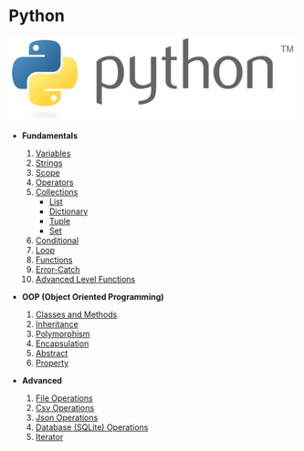 # Python

<div style="text-align:center"><img src="../images/python.png" /></div>

* **Fundamentals**
    1. [Variables](./fundamentals/1.0.variables_data_type.py)
    2. [Strings](./fundamentals/1.1.strings.py)
    3. [Scope](./fundamentals/1.2.scope.py)
    4. [Operators](./fundamentals/1.3.operators.py)
    5. [Collections](./fundamentals/2.0.collections.py)
        * [List](./fundamentals/2.1.list.py)
        * [Dictionary](./fundamentals/2.2.dictionary.py)
        * [Tuple](./fundamentals/2.3.tuple.py)
        * [Set](./fundamentals/2.4.set.py)
    6. [Conditional](./fundamentals/3.0.conditional_statements.py)
    7. [Loop](./fundamentals/4.0.loops.py)
    8. [Functions](./fundamentals/5.0.functions.py)
    9. [Error-Catch](./fundamentals/6.0.error_catch.py)
    10. [Advanced Level Functions](./fundamentals/7.0.advanced_level_functions.py)

* **OOP (Object Oriented Programming)**
    1. [Classes and Methods](./oop/1.0.class_methods.py)
    2. [Inheritance](./oop/2.0.inheritance.py)
    3. [Polymorphism](./oop/3.0.polymorphism.py)
    4. [Encapsulation](./oop/4.0.encapsulation.py)
    5. [Abstract](./oop/5.0.abstract.py)
    6. [Property](./oop/6.0.property.py)

* **Advanced**
    1. [File Operations](./advanced/1.0.file_operations.py)
    2. [Csv Operations](./advanced/2.0.csv_operations.py)
    3. [Json Operations](./advanced/3.0.json_operations.py)
    4. [Database (SQLite) Operations](./advanced/4.0.database_operations.py)
    5. [Iterator](./advanced/5.0.iterator.py)
